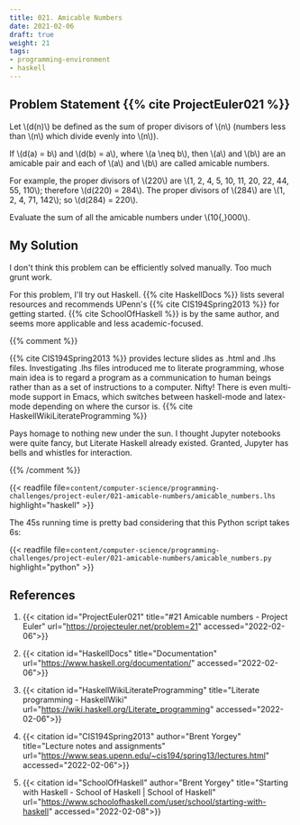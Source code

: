 ```yaml
---
title: 021. Amicable Numbers
date: 2021-02-06
draft: true
weight: 21
tags:
- programming-environment
- haskell
---
```


## Problem Statement {{% cite ProjectEuler021 %}}

Let \\(d(n)\\) be defined as the sum of proper divisors of \\(n\\) (numbers less
than \\(n\\) which divide evenly into \\(n\\)).

If \\(d(a) = b\\) and \\(d(b) = a\\), where \\(a \\neq b\\), then \\(a\\) and
\\(b\\) are an amicable pair and each of \\(a\\) and \\(b\\) are called amicable
numbers.

For example, the proper divisors of \\(220\\) are \\(1, 2, 4, 5, 10, 11, 20, 22,
44, 55, 110\\); therefore \\(d(220) = 284\\). The proper divisors of \\(284\\)
are \\(1, 2, 4, 71, 142\\); so \\(d(284) = 220\\).

Evaluate the sum of all the amicable numbers under \\(10{,}000\\).

## My Solution

I don't think this problem can be efficiently solved manually. Too much grunt
work.

For this problem, I'll try out Haskell. {{% cite HaskellDocs %}} lists several
resources and recommends UPenn's {{% cite CIS194Spring2013 %}} for getting
started. {{% cite SchoolOfHaskell %}} is by the same author, and seems more
applicable and less academic-focused.

{{% comment %}}

{{% cite CIS194Spring2013 %}} provides lecture slides as .html and .lhs files.
Investigating .lhs files introduced me to literate programming, whose main idea
is to regard a program as a communication to human beings rather than as a set
of instructions to a computer. Nifty! There is even multi-mode support in Emacs,
which switches between haskell-mode and latex-mode depending on where the cursor
is. {{% cite HaskellWikiLiterateProgramming %}}

Pays homage to nothing new under the sun. I thought Jupyter notebooks were quite
fancy, but Literate Haskell already existed. Granted, Jupyter has bells and
whistles for interaction.

{{% /comment %}}

{{< readfile
  file=`content/computer-science/programming-challenges/project-euler/021-amicable-numbers/amicable_numbers.lhs`
  highlight="haskell" >}}

The 45s running time is pretty bad considering that this Python script takes 6s:

{{< readfile
  file=`content/computer-science/programming-challenges/project-euler/021-amicable-numbers/amicable_numbers.py`
  highlight="python" >}}

## References

1. {{< citation
  id="ProjectEuler021"
  title="#21 Amicable numbers - Project Euler"
  url="https://projecteuler.net/problem=21"
  accessed="2022-02-06">}}

1. {{< citation
  id="HaskellDocs"
  title="Documentation"
  url="https://www.haskell.org/documentation/"
  accessed="2022-02-06">}}

1. {{< citation
  id="HaskellWikiLiterateProgramming"
  title="Literate programming - HaskellWiki"
  url="https://wiki.haskell.org/Literate_programming"
  accessed="2022-02-06">}}

1. {{< citation
  id="CIS194Spring2013"
  author="Brent Yorgey"
  title="Lecture notes and assignments"
  url="https://www.seas.upenn.edu/~cis194/spring13/lectures.html"
  accessed="2022-02-06">}}

1. {{< citation
  id="SchoolOfHaskell"
  author="Brent Yorgey"
  title="Starting with Haskell - School of Haskell | School of Haskell"
  url="https://www.schoolofhaskell.com/user/school/starting-with-haskell"
  accessed="2022-02-08">}}
